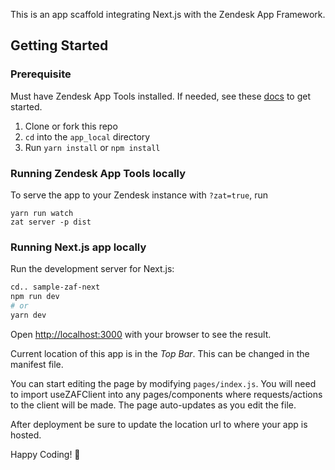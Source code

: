 This is an app scaffold integrating Next.js with the Zendesk App Framework.

## Getting Started 

### Prerequisite
Must have Zendesk App Tools installed. If needed, see these [docs](https://developer.zendesk.com/documentation/apps/zendesk-app-tools-zat/installing-and-using-the-zendesk-apps-tools/) to get started.

1. Clone or fork this repo
2. `cd` into the `app_local` directory
3. Run `yarn install` or `npm install`

### Running Zendesk App Tools locally

To serve the app to your Zendesk instance with `?zat=true`, run

```
yarn run watch
zat server -p dist
```

### Running Next.js app locally

Run the development server for Next.js:

```bash
cd.. sample-zaf-next
npm run dev
# or
yarn dev
```

Open [http://localhost:3000](http://localhost:3000) with your browser to see the result.

Current location of this app is in the *Top Bar*. This can be changed in the manifest file.

You can start editing the page by modifying `pages/index.js`. You will need to import useZAFClient into any pages/components where requests/actions to the client will be made. The page auto-updates as you edit the file. 

After deployment be sure to update the location url to where your app is hosted.

Happy Coding! 🥳
